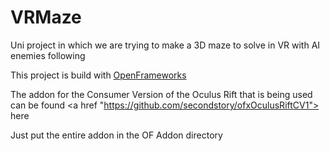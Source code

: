 # VRMaze
Uni project in which we are trying to make a 3D maze to solve in VR with AI enemies following

This project is build with <a href="www.openframeworks.cc"> OpenFrameworks </a>

The addon for the Consumer Version of the Oculus Rift that is being used can be found <a href "https://github.com/secondstory/ofxOculusRiftCV1"> here </a>

Just put the entire addon in the OF Addon directory
